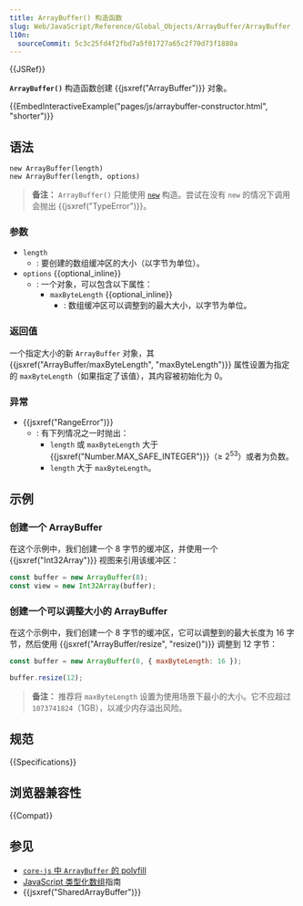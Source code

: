 ```yaml
---
title: ArrayBuffer() 构造函数
slug: Web/JavaScript/Reference/Global_Objects/ArrayBuffer/ArrayBuffer
l10n:
  sourceCommit: 5c3c25fd4f2fbd7a5f01727a65c2f70d73f1880a
---
```


{{JSRef}}

**`ArrayBuffer()`** 构造函数创建 {{jsxref("ArrayBuffer")}} 对象。

{{EmbedInteractiveExample("pages/js/arraybuffer-constructor.html", "shorter")}}

## 语法

```js-nolint
new ArrayBuffer(length)
new ArrayBuffer(length, options)
```

> **备注：** `ArrayBuffer()` 只能使用 [`new`](/zh-CN/docs/Web/JavaScript/Reference/Operators/new) 构造。尝试在没有 `new` 的情况下调用会抛出 {{jsxref("TypeError")}}。

### 参数

- `length`
  - : 要创建的数组缓冲区的大小（以字节为单位）。
- `options` {{optional_inline}}
  - : 一个对象，可以包含以下属性：
    - `maxByteLength` {{optional_inline}}
      - : 数组缓冲区可以调整到的最大大小，以字节为单位。

### 返回值

一个指定大小的新 `ArrayBuffer` 对象，其 {{jsxref("ArrayBuffer/maxByteLength", "maxByteLength")}} 属性设置为指定的 `maxByteLength`（如果指定了该值），其内容被初始化为 0。

### 异常

- {{jsxref("RangeError")}}
  - : 有下列情况之一时抛出：
    - `length` 或 `maxByteLength` 大于 {{jsxref("Number.MAX_SAFE_INTEGER")}}（≥ 2<sup>53</sup>）或者为负数。
    - `length` 大于 `maxByteLength`。

## 示例

### 创建一个 ArrayBuffer

在这个示例中，我们创建一个 8 字节的缓冲区，并使用一个 {{jsxref("Int32Array")}} 视图来引用该缓冲区：

```js
const buffer = new ArrayBuffer(8);
const view = new Int32Array(buffer);
```

### 创建一个可以调整大小的 ArrayBuffer

在这个示例中，我们创建一个 8 字节的缓冲区，它可以调整到的最大长度为 16 字节，然后使用 {{jsxref("ArrayBuffer/resize", "resize()")}} 调整到 12 字节：

```js
const buffer = new ArrayBuffer(8, { maxByteLength: 16 });

buffer.resize(12);
```

> **备注：** 推荐将 `maxByteLength` 设置为使用场景下最小的大小。它不应超过 `1073741824`（1GB），以减少内存溢出风险。

## 规范

{{Specifications}}

## 浏览器兼容性

{{Compat}}

## 参见

- [`core-js` 中 `ArrayBuffer` 的 polyfill](https://github.com/zloirock/core-js#ecmascript-typed-arrays)
- [JavaScript 类型化数组](/zh-CN/docs/Web/JavaScript/Guide/Typed_arrays)指南
- {{jsxref("SharedArrayBuffer")}}
